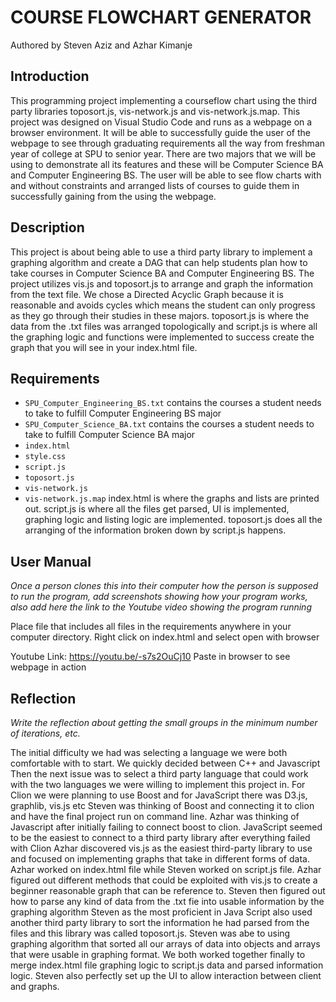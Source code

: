 # COURSE FLOWCHART GENERATOR
Authored by Steven Aziz and Azhar Kimanje

## Introduction
This programming project implementing a courseflow chart using the third party libraries toposort.js, vis-network.js and vis-network.js.map.
This project was designed on Visual Studio Code and runs as a webpage on a browser environment. It will be able to successfully guide the user of the webpage to see through graduating requirements all the way from freshman year of college at SPU to senior year. There are two majors that we will be using to demonstrate all its features and these will be Computer Science BA and Computer Engineering BS. The user will be able to see flow charts with and without constraints and arranged lists of courses to guide them in successfully gaining from the using the webpage.

## Description
This project is about being able to use a third party library to implement a graphing algorithm and create a DAG that can help students plan how to take courses in Computer Science BA and Computer Engineering BS. The project utilizes vis.js and toposort.js to arrange and graph the information from the text file. We chose a Directed Acyclic Graph because it is reasonable and avoids cycles which means the student can only progress as they go through their studies in these majors. toposort.js is where the data from the .txt files was arranged topologically and script.js is where all the graphing logic and functions were implemented to success create the graph that you will see in your index.html file.

## Requirements
- `SPU_Computer_Engineering_BS.txt` contains the courses a student needs to take to fulfill Computer Engineering BS major
- `SPU_Computer_Science_BA.txt` contains the courses a student needs to take to fulfill Computer Science BA major
- `index.html`
- `style.css`
- `script.js`
- `toposort.js`
- `vis-network.js`
- `vis-network.js.map`
index.html is where the graphs and lists are printed out.
script.js is where all the files get parsed, UI is implemented, graphing logic and listing logic are implemented.
toposort.js does all the arranging of the information broken down by script.js happens.

## User Manual
*Once a person clones this into their computer how the person is supposed to run the program, add screenshots showing how your program works, also add here the link to the Youtube video showing the program running*

Place file that includes all files in the requirements anywhere in your computer directory.
Right click on index.html and select open with browser

Youtube Link: https://youtu.be/-s7s2OuCj10
Paste in browser to see webpage in action

## Reflection
*Write the reflection about getting the small groups in the minimum number of iterations, etc.*

The initial difficulty we had was selecting a language we were both comfortable with to start. We quickly decided between C++ and Javascript
Then the next issue was to select a third party language that could work with the two languages we were willing to implement this project in.
For Clion we were planning to use Boost and for JavaScript there was D3.js, graphlib, vis.js etc
Steven was thinking of Boost and connecting it to clion and have the final project run on command line.
Azhar was thinking of Javascript after initially failing to connect boost to clion. 
JavaScript seemed to be the easiest to connect to a third party library after everything failed with Clion
Azhar discovered vis.js as the easiest third-party library to use and focused on implementing graphs that take in different forms of data.
Azhar worked on index.html file while Steven worked on script.js file. Azhar figured out different methods that could be exploited with vis.js to create a beginner reasonable graph that can be reference to.
Steven then figured out how to parse any kind of data from the .txt fie into usable information by the graphing algorithm
Steven as the most proficient in Java Script also used another third party library to sort the information he had parsed from the files and this library was called toposort.js. Steven was abe to using graphing algorithm that sorted all our arrays of data into objects and arrays that were usable in graphing format.
We both worked together finally to merge index.html file graphing logic to script.js data and parsed information logic. 
Steven also perfectly set up the UI to allow interaction between client and graphs.
